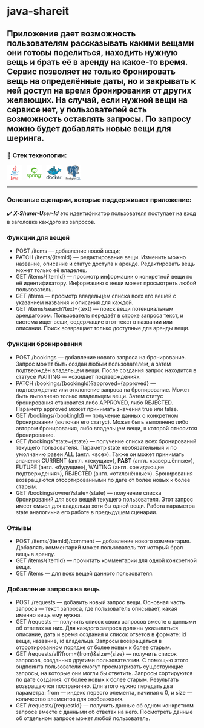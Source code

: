 # java-shareit
Приложение дает возможность пользователям рассказывать какими вещами они готовы поделиться, находить нужную вещь и брать её в аренду на какое-то время.
Сервис позволяет не только бронировать вещь на определённые даты, но и закрывать к ней доступ на время бронирования от других желающих. На случай, если нужной вещи на сервисе нет, у пользователей есть возможность оставлять запросы. По запросу можно будет добавлять новые вещи для шеринга. 
---

### :pushpin: Стек технологии:

<div>
<img src="https://github.com/devicons/devicon/blob/master/icons/java/java-original-wordmark.svg" title="Java" alt="Java" width="40" height="40"/>&nbsp&nbsp;
<img src="https://github.com/devicons/devicon/blob/master/icons/spring/spring-original-wordmark.svg" title="Spring" alt="Spring" width="40" height="40"/>&nbsp&nbsp;
<img src="https://github.com/devicons/devicon/blob/master/icons/docker/docker-original-wordmark.svg" title="Docker" alt="Docker" width="40" height="40"/>&nbsp&nbsp;
<img src="https://github.com/devicons/devicon/blob/master/icons/postgresql/postgresql-original-wordmark.svg" title="Postgresql" alt="Postgresql" width="40" height="40"/>&nbsp&nbsp;
</div>

---

### Основные сценарии, которые поддерживает приложение:

:heavy_check_mark: ***X-Sharer-User-Id*** это идентификатор пользователя поступает на вход в заголовке каждого из запросов.
### Функции для вещей
* POST /items — добавление новой вещи;
* PATCH /items/{itemId} — редактирование вещи. Изменить можно название, описание и статус доступа к аренде. Редактировать вещь может только её владелец.
* GET /items/{itemId} — просмотр информации о конкретной вещи по её идентификатору. Информацию о вещи может просмотреть любой пользователь.
* GET /items — просмотр владельцем списка всех его вещей с указанием названия и описания для каждой.
* GET /items/search?text={text} — поиск вещи потенциальным арендатором. Пользователь передаёт в строке запроса текст, и система ищет вещи, содержащие этот текст в названии или описании. Поиск возвращает только доступные для аренды вещи.

### Функции бронирования
* POST /bookings — добавление нового запроса на бронирование. Запрос может быть создан любым пользователем, а затем подтверждён владельцем вещи. После создания запрос находится в статусе WAITING — «ожидает подтверждения».
* PATCH /bookings/{bookingId}?approved={approved} — подтверждение или отклонение запроса на бронирование. Может быть выполнено только владельцем вещи. Затем статус бронирования становится либо APPROVED, либо REJECTED. Параметр approved может принимать значения true или false.
* GET /bookings/{bookingId} — получение данных о конкретном бронировании (включая его статус). Может быть выполнено либо автором бронирования, либо владельцем вещи, к которой относится бронирование.
* GET /bookings?state={state} — получение списка всех бронирований текущего пользователя. Параметр state необязательный и по умолчанию равен ALL (англ. «все»). Также он может принимать значения CURRENT (англ. «текущие»), **PAST** (англ. «завершённые»), FUTURE (англ. «будущие»), WAITING (англ. «ожидающие подтверждения»), REJECTED (англ. «отклонённые»). Бронирования возвращаются отсортированными по дате от более новых к более старым.
* GET /bookings/owner?state={state} — получение списка бронирований для всех вещей текущего пользователя. Этот запрос имеет смысл для владельца хотя бы одной вещи. Работа параметра state аналогична его работе в предыдущем сценарии.

### Отзывы
* POST /items/{itemId}/comment — добавление нового комментария. Добавлять комментарий может пользователь тот который брал вещь в аренду.
* GET /items/{itemId} — прочитать комментарии для одной конкретной вещи.
* GET /items — для всех вещей данного пользователя.

### Добавление запроса на вещь
* POST /requests — добавить новый запрос вещи. Основная часть запроса — текст запроса, где пользователь описывает, какая именно вещь ему нужна.
* GET /requests — получить список своих запросов вместе с данными об ответах на них. Для каждого запроса должны указываться описание, дата и время создания и список ответов в формате: id вещи, название, id владельца. Запросы возвращаться в отсортированном порядке от более новых к более старым.
* GET /requests/all?from={from}&size={size} — получить список запросов, созданных другими пользователями. С помощью этого эндпоинта пользователи смогут просматривать существующие запросы, на которые они могли бы ответить. Запросы сортируются по дате создания: от более новых к более старым. Результаты возвращаются постранично. Для этого нужно передать два параметра: from — индекс первого элемента, начиная с 0, и size — количество элементов для отображения.
* GET /requests/{requestId} — получить данные об одном конкретном запросе вместе с данными об ответах на него. Посмотреть данные об отдельном запросе может любой пользователь.